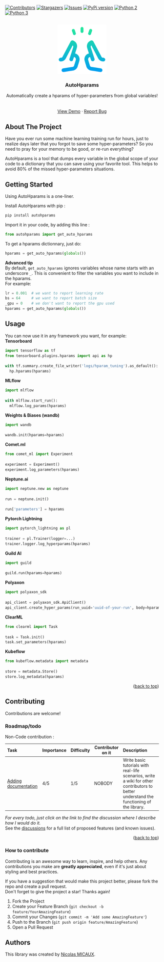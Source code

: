 <a name="readme-top"></a>
[![Contributors][contributors-shield]][contributors-url]<!--[![Forks][forks-shield]][forks-url]-->
[![Stargazers][stars-shield]][stars-url]
[![Issues][issues-shield]][issues-url]<!--[![MIT License][license-shield]][license-url]--><!--[![LinkedIn][linkedin-shield]][linkedin-url]-->
[![PyPi version][pypi-shield]][pypi-url]
[![Python 2][python2-shield]][python-url]
[![Python 3][python3-shield]][python-url]


<!-- PROJECT LOGO -->
<br />
<div align="center">

  <a href="https://github.com/NicolasMICAUX/autohparams">
    <img src="https://raw.githubusercontent.com/NicolasMICAUX/autohparams/main/images/logo.png" alt="Logo" width="160" height="160">
  </a>

  <h3 align="center">AutoHparams</h3>

  <p align="center">
    Automatically create a hparams of hyper-parameters from global variables!
    <br />
<!--
    <a href="https://github.com/NicolasMICAUX/autohparams"><strong>Explore the docs »</strong></a>
-->
    <br />
    <br />
    <a href="https://github.com/NicolasMICAUX/autohparams">View Demo</a>
    ·
    <a href="https://github.com/NicolasMICAUX/autohparams/issues">Report Bug</a>
</div>


<!-- ABOUT THE PROJECT -->
## About The Project

<!-- [Screen Shot][product-screenshot] -->

Have you ever run some machine learning training run for hours, just to realize days later that you forgot to save some hyper-parameters? So you need to pray for your memory to be good, or re-run everything?

AutoHparams is a tool that dumps every variable in the global scope of your code to a dictionary that you can save using your favorite tool. This helps to avoid 80% of the missed hyper-parameters situations.

<!-- GETTING STARTED -->
## Getting Started
Using AutoHparams is a one-liner.

Install AutoHparams with pip :
```sh
pip install autohparams
```

Import it in your code, by adding this line :
```python
from autohparams import get_auto_hparams
```

To get a hparams dictionnary, just do:  
```python
hparams = get_auto_hparams(globals())
```

**Advanced tip**  
By default, `get_auto_hparams` ignores variables whose name starts with an underscore `_`. This is convenient to filter the variables you want to include in the hparams.  
For example:
```python	
lr = 0.001  # we want to report learning rate
bs = 64     # we want to report batch size
_gpu = 0    # we don't want to report the gpu used
hparams = get_auto_hparams(globals())
```

<!-- USAGE EXAMPLES -->
## Usage
You can now use it in any framework you want, for example:  
**Tensorboard**
```python
import tensorflow as tf
from tensorboard.plugins.hparams import api as hp

with tf.summary.create_file_writer('logs/hparam_tuning').as_default():
  hp.hparams(hparams)
```

**MLflow**
```python
import mlflow

with mlflow.start_run():
  mlflow.log_params(hparams)
```

**Weights & Biases (wandb)**
```python
import wandb

wandb.init(hparams=hparams)
```

**Comet.ml**
```python
from comet_ml import Experiment

experiment = Experiment()
experiment.log_parameters(hparams)
```

**Neptune.ai**
```python
import neptune.new as neptune

run = neptune.init()

run['parameters'] = hparams
```

**Pytorch Lightning**
```python
import pytorch_lightning as pl

trainer = pl.Trainer(logger=...)
trainer.logger.log_hyperparams(hparams)
```

**Guild AI**
```python
import guild

guild.run(hparams=hparams)
```

**Polyaxon**
```python
import polyaxon_sdk

api_client = polyaxon_sdk.ApiClient()
api_client.create_hyper_params(run_uuid='uuid-of-your-run', body=hparams)
```

**ClearML**
```python
from clearml import Task

task = Task.init()
task.set_parameters(hparams)
```

**Kubeflow**
```python
from kubeflow.metadata import metadata

store = metadata.Store()
store.log_metadata(hparams)
```

<p align="right">(<a href="#readme-top">back to top</a>)</p>

<!-- CONTRIBUTING -->
## Contributing 
Contributions are welcome!  

<!-- ROADMAP-->
### Roadmap/todo
<!-- table with columns : task, importance, difficulty, status, description -->
<!-- 
| Task                     | Importance | Difficulty | Contributor on it | Description                                                                                                                                    |
|:-------------------------|------------|------------|-------------------|:-----------------------------------------------------------------------------------------------------------------------------------------------|
| [Write some tests](https://github.com/NicolasMICAUX/autohparams/discussions/5)         | 4/5        | 2/5        | NOBODY            | Write some tests to ensure that the code is working properly.                                                                                  |
| [Profile code](https://github.com/NicolasMICAUX/autohparams/discussions/11)             | 2/5        | 1/5        | NOBODY            | Profile the code to see if we can speed it up a little.                                                                                        |
-->

Non-Code contribution :

| Task                     | Importance | Difficulty | Contributor on it | Description                                                                                                                                                           |
|:-------------------------|------------|------------|-------------------|:----------------------------------------------------------------------------------------------------------------------------------------------------------------------|
| [Adding documentation](https://github.com/NicolasMICAUX/autohparams/discussions/6)     | 4/5        | 1/5        | NOBODY            | Write basic tutorials with real-life scenarios, write a wiki for other contributors to better understand the functioning of the library. |


_For every todo, just click on the link to find the discussion where I describe how I would do it._  
See the [discussions](https://github.com/NicolasMICAUX/autohparams/discussions) for a full list of proposed features (and known issues).

<p align="right">(<a href="#readme-top">back to top</a>)</p>

### How to contribute
Contributing is an awesome way to learn, inspire, and help others. Any contributions you make are **greatly appreciated**, even if it's just about styling and best practices.

If you have a suggestion that would make this project better, please fork the repo and create a pull request.  
Don't forget to give the project a star! Thanks again!

1. Fork the Project
2. Create your Feature Branch (`git checkout -b feature/YourAmazingFeature`)
3. Commit your Changes (`git commit -m 'Add some AmazingFeature'`)
4. Push to the Branch (`git push origin feature/AmazingFeature`)
5. Open a Pull Request


## Authors
This library was created by [Nicolas MICAUX](https://github.com/NicolasMICAUX).


<!-- MARKDOWN LINKS & IMAGES -->
<!-- https://www.markdownguide.org/basic-syntax/#reference-style-links -->
[contributors-shield]: https://img.shields.io/github/contributors/NicolasMICAUX/autohparams.svg?style=for-the-badge
[contributors-url]: https://github.com/NicolasMICAUX/autohparams/graphs/contributors
[stars-shield]: https://img.shields.io/github/stars/NicolasMICAUX/autohparams.svg?style=for-the-badge
[stars-url]: https://github.com/NicolasMICAUX/autohparams/stargazers
[issues-shield]: https://img.shields.io/github/issues/NicolasMICAUX/autohparams.svg?style=for-the-badge
[issues-url]: https://github.com/NicolasMICAUX/autohparams/issues
[pypi-shield]: https://img.shields.io/pypi/v/searchin.svg?style=for-the-badge
[pypi-url]: https://pypi.org/project/searchin/
[python2-shield]: https://img.shields.io/badge/python-2.7+-blue.svg?style=for-the-badge
[python3-shield]: https://img.shields.io/badge/python-3.5+-blue.svg?style=for-the-badge
[python-url]: https://www.python.org/downloads/

[//]: # ([license-shield]: https://img.shields.io/github/license/NicolasMICAUX/autohparams.svg?style=for-the-badge)
[//]: # ([license-url]: https://github.com/NicolasMICAUX/autohparams/blob/master/LICENSE.txt)
[//]: # ([linkedin-shield]: https://img.shields.io/badge/-LinkedIn-black.svg?style=for-the-badge&logo=linkedin&colorB=555)
[//]: # ([linkedin-url]: https://linkedin.com/in/othneildrew)
